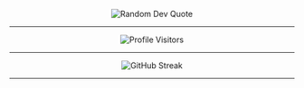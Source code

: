 <!-- Random Dev Quote -->
<p align="center">
  <img src="https://quotes-github-readme.vercel.app/api?type=horizontal&theme=tokyonight" alt="Random Dev Quote" />
</p>

---

<!-- Profile Visitors -->
<p align="center">
  <img align="center" alt="Profile Visitors" src="https://profile-counter.glitch.me/shlokbharadwaj/count.svg" />
  
---

<!-- GitHub Streak -->
<p align="center">
  <img src="https://github-readme-streak-stats.herokuapp.com/?user=ShlokBharadwaj&count_private=true&theme=radical" alt="GitHub Streak" />
</p>

---
